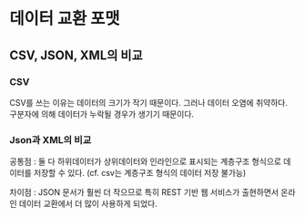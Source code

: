 # 데이터 교환 포맷
## CSV, JSON, XML의 비교

### CSV
CSV를 쓰는 이유는 데이터의 크기가 작기 때문이다. 그러나 데이터 오염에 취약하다. 구분자에 의해 데이터가 누락될 경우가 생기기 때문이다.

### Json과 XML의 비교
공통점 : 둘 다 하위데이터가 상위데이터와 인라인으로 표시되는 계층구조 형식으로 데이터를 저장할 수 있다.
  (cf. csv는 계층구조 형식의 데이터 저장 불가능)
  
  차이점 : JSON 문서가 훨씬 더 작으므로 특히 REST 기반 웹 서비스가 출현하면서 온라인 데이터 교환에서 더 많이 사용하게 되었다.
  

